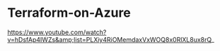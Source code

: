 # Terraform-on-Azure
https://www.youtube.com/watch?v=hDsfAp4IWZs&amp;list=PLXiy4RiOMemdaxVxWOQ8x0RlXL8ux8rQ_
